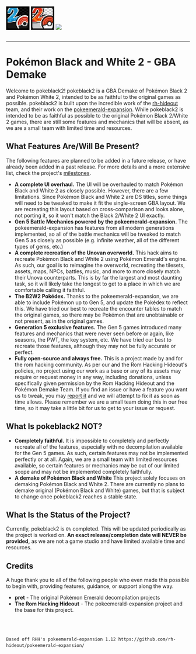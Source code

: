 <p align="center" style="display:inline-block;">
<img src="https://raw.githubusercontent.com/Pokemon-Demake-Team/pokeblack2/refs/heads/master/assets/logos/black2logo.jpeg">
<img src="https://raw.githubusercontent.com/Pokemon-Demake-Team/pokeblack2/refs/heads/master/assets/logos/white2logo.jpeg">
</p>
<p align="center" style="display:inline-block;">
<img src="https://img.shields.io/github/check-runs/Pokemon-Demake-Team/pokeblack2/master?logo=github&label=Build" href="https://github.com/Pokemon-Demake-Team/pokeblack2"></p>


***

# Pokémon Black and White 2 - GBA Demake
Welcome to pokeblack2! pokeblack2 is a GBA Demake of Pokémon Black 2 and Pokémon White 2, intended to be as faithful to the original games as possible. pokeblack2 is built upon the incredible work of the [rh-hideout](https://github.com/rh-hideout) team, and their work on the [pokeemerald-expansion](https://github.com/rh-hideout/pokeemerald-expansion). While pokeblack2 is intended to be as faithful as possible to the original Pokémon Black 2/White 2 games, there are still some features and mechanics that will be absent, as we are a small team with limited time and resources.

## What Features Are/Will Be Present?
The following features are planned to be added in a future release, or have already been added in a past release. For more details and a more extensive list, check the project's [milestones](https://github.com/Pokemon-Demake-Team/pokeblack2/milestones).
 - **A complete UI overhaul.** The UI will be overhauled to match Pokémon Black and White 2 as closely possible. However, there are a few limitations. Since Pokémon Black and White 2 are DS titles, some things will need to be tweaked to make it fit the single-screen GBA layout. We are recreating this layout based on cross-comparison and looks alone, not porting it, so it won't match the Black 2/White 2 UI exactly.
 - **Gen 5 Battle Mechanics powered by the pokeemerald-expansion.** The pokeemerald-expansion has features from all modern generations implemented, so all of the battle mechanics will be tweaked to match Gen 5 as closely as possible (e.g. infinite weather, all of the different types of gems, etc.)
 - **A complete recreation of the Unovan overworld.** This hack aims to recreate Pokémon Black and White 2 using Pokémon Emerald's engine. As such, our goal is to reimagine the overworld, recreating the tilesets, assets, maps, NPCs, battles, music, and more to more closely match their Unova counterparts. This is by far the largest and most daunting task, so it will likely take the longest to get to a place in which we are comfortable calling it faithful.
 - **The B2W2 Pokédex.** Thanks to the pokeemerald-expansion, we are able to include Pokémon up to Gen 5, and update the Pokédex to reflect this. We have tried our best to recreate the encounter tables to match the original games, so there may be Pokémon that are unobtainable or not present, as in the original games.
 - **Generation 5 exclusive features.** The Gen 5 games introduced many features and mechanics that were never seen before or again, like seasons, the PWT, the key system, etc. We have tried our best to recreate those features, although they may not be fully accurate or perfect.
 - **Fully open-source and always free.** This is a project made by and for the rom hacking community. As per our and the Rom Hacking Hideout's policies, no project using our work as a base or any of its assets may require or request money in any way, including donations, unless specifically given permission by the Rom Hacking Hideout and the Pokémon Demake Team. If you find an issue or have a feature you want us to tweak, you may [report it](https://github.com/Pokemon-Demake-Team/pokeblack2/issues) and we will attempt to fix it as soon as time allows. Please remember we are a small team doing this in our free time, so it may take a little bit for us to get to your issue or request.

## What Is pokeblack2 NOT?
 - **Completely faithful.** It is impossible to completely and perfectly recreate all of the features, especially with no decompilation available for the Gen 5 games. As such, certain features may not be implemented perfectly or at all. Again, we are a small team with limited resources available, so certain features or mechanics may be out of our limited scope and may not be implemented completely faithfully.
 - **A demake of Pokémon Black and White** This project solely focuses on demaking Pokémon Black and White 2. There are currently no plans to demake original (Pokémon Black and White) games, but that is subject to change once pokeblack2 reaches a stable state.

## What Is the Status of the Project?
Currently, pokeblack2 is `0%` completed. This will be updated periodically as the project is worked on. **An exact release/completion date will NEVER be provided,** as we are not a game studio and have limited available time and resources.

## Credits
A huge thank you to all of the following people who even made this possible to begin with, providing features, guidance, or support along the way.
 - **pret** - The original Pokémon Emerald decompilation projects
 - **The Rom Hacking Hideout** - The pokeemerald-expansion project and the base for this project.
<br />
<br />

`Based off RHH's pokeemerald-expansion 1.12 https://github.com/rh-hideout/pokeemerald-expansion/`
